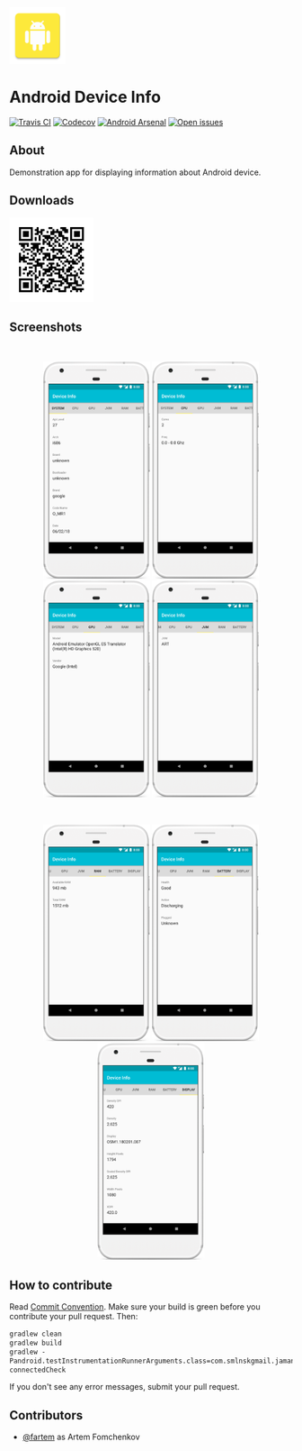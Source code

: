 <img src="media/logo/ic_app.png" height="100px" />

Android Device Info
=============

[![Travis CI](https://img.shields.io/travis/fartem/android-device-info)](https://travis-ci.org/fartem/android-device-info)
[![Codecov](https://img.shields.io/codecov/c/github/fartem/android-device-info)](https://codecov.io/gh/fartem/android-device-info)
[![Android Arsenal](https://img.shields.io/badge/Android%20Arsenal-Android%20Device%20Info-brightgreen.svg?style=flat)](https://android-arsenal.com/details/3/7904)
[![Open issues](https://img.shields.io/github/issues-raw/fartem/android-device-info.svg?color=ff534a)](https://github.com/fartem/android-device-info/issues)

About
-------------

Demonstration app for displaying information about Android device.

Downloads
-------------

<img src="media/qrcodes/github_download.png" height="150px" />

Screenshots
-------------

<br/>
<p align="center">
  <img src="media/screenshots/screenshot_01.png" width="190" />
  <img src="media/screenshots/screenshot_02.png" width="190" />
  <img src="media/screenshots/screenshot_03.png" width="190" />
  <img src="media/screenshots/screenshot_04.png" width="190" />
</p>

<br/>
<p align="center">
  <img src="media/screenshots/screenshot_05.png" width="190" />
  <img src="media/screenshots/screenshot_06.png" width="190" />
  <img src="media/screenshots/screenshot_07.png" width="190" />
</p>

How to contribute
-------------

Read [Commit Convention](https://github.com/fartem/repository-rules/blob/master/commit-convention/COMMIT_CONVENTION.md). Make sure your build is green before you contribute your pull request. Then:

```shell
gradlew clean
gradlew build
gradlew -Pandroid.testInstrumentationRunnerArguments.class=com.smlnskgmail.jaman.deviceinfo.info.travisci.Api22TestSuite connectedCheck
```

If you don't see any error messages, submit your pull request.

Contributors
-------------

* [@fartem](https://github.com/fartem) as Artem Fomchenkov